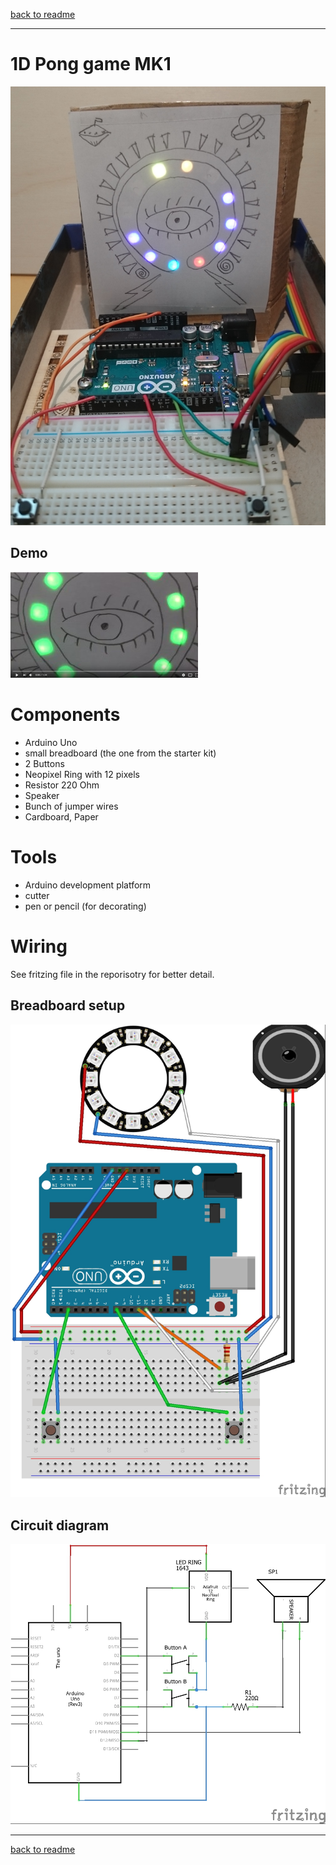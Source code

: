 [back to readme](https://mattywausb.github.io/ElBanquos_1D_pong/)
___
# 1D Pong game MK1 
![Final_MK1](mk1_final_build.jpg)
## Demo
[![MK1 Video](m1_demo_video_splash.jpg)](https://youtu.be/OK5DsR__NZ8)

# Components
* Arduino Uno
* small breadboard (the one from the starter kit)
* 2 Buttons
* Neopixel Ring with 12 pixels
* Resistor 220 Ohm
* Speaker
* Bunch of jumper wires
* Cardboard, Paper

# Tools
* Arduino development platform
* cutter
* pen or pencil (for decorating)

# Wiring
See fritzing file in the reporisotry for better detail.

## Breadboard setup
![Breadboard](../Fritzing/ElBanquos_1D_pong_mk1_Steckplatine.jpg)

## Circuit diagram
![Circuit](../Fritzing/ElBanquos_1D_pong_mk1_Schaltplan.jpg)
___
[back to readme](https://mattywausb.github.io/ElBanquos_1D_pong/)
